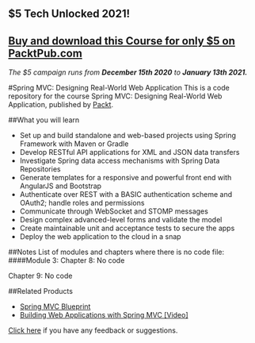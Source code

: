 ## $5 Tech Unlocked 2021!
[Buy and download this Course for only $5 on PacktPub.com](https://www.packtpub.com/product/spring-mvc-designing-real-world-web-applications/9781787126398)
-----
*The $5 campaign         runs from __December 15th 2020__ to __January 13th 2021.__*

#Spring MVC: Designing Real-World Web Application
This is a code repository for the course Spring MVC: Designing Real-World Web Application, published by [Packt](https://www.packtpub.com/).

##What you will learn
* Set up and build standalone and web-based projects using Spring Framework with Maven or Gradle
* Develop RESTful API applications for XML and JSON data transfers
* Investigate Spring data access mechanisms with Spring Data Repositories
* Generate templates for a responsive and powerful front end with AngularJS and Bootstrap
* Authenticate over REST with a BASIC authentication scheme and OAuth2; handle roles and permissions
* Communicate through WebSocket and STOMP messages
* Design complex advanced-level forms and validate the model
* Create maintainable unit and acceptance tests to secure the apps
* Deploy the web application to the cloud in a snap

##Notes
List of modules and chapters where there is no code file:
####Module 3:
Chapter 8: No code

Chapter 9: No code

##Related Products
* [Spring MVC Blueprint](https://www.packtpub.com/application-development/spring-mvc-blueprints?utm_source=github&utm_campaign=9781785888274&utm_medium=repository)
* [Building Web Applications with Spring MVC [Video]](https://www.packtpub.com/web-development/building-web-applications-spring-mvc-video?utm_source=github&utm_campaign=9781783286539&utm_medium=repository)

[Click here](https://docs.google.com/forms/d/e/1FAIpQLSe5qwunkGf6PUvzPirPDtuy1Du5Rlzew23UBp2S-P3wB-GcwQ/viewform) if you have any feedback or suggestions.
